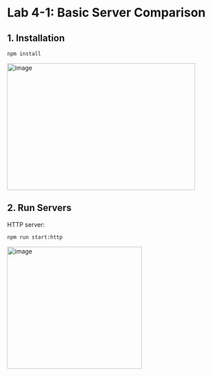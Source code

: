 # Lab 4-1: Basic Server Comparison

## 1. Installation
```bash
npm install
```
<img width="438" height="295" alt="image" src="https://github.com/user-attachments/assets/e2a4cc2e-89bb-4c3d-bf68-5ca84d333e96" />

## 2. Run Servers
HTTP server:
```bash
npm run start:http
```

<img width="314" height="284" alt="image" src="https://github.com/user-attachments/assets/0446b2d6-f186-4430-b976-6d50b5dae648" />
